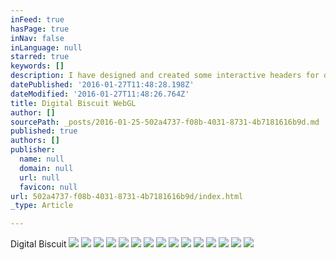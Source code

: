 ```yaml
---
inFeed: true
hasPage: true
inNav: false
inLanguage: null
starred: true
keywords: []
description: I have designed and created some interactive headers for digital biscuits new website using WebGL.
datePublished: '2016-01-27T11:48:28.198Z'
dateModified: '2016-01-27T11:48:26.764Z'
title: Digital Biscuit WebGL
author: []
sourcePath: _posts/2016-01-25-502a4737-f08b-4031-8731-4b7181616b9d.md
published: true
authors: []
publisher:
  name: null
  domain: null
  url: null
  favicon: null
url: 502a4737-f08b-4031-8731-4b7181616b9d/index.html
_type: Article

---
```

Digital Biscuit
![](https://s3-us-west-2.amazonaws.com/the-grid-img/p/26dc7f10fdf13986311a6e4923fd89f1a751d4bb.jpg)
![](https://s3-us-west-2.amazonaws.com/the-grid-img/p/7ab3932b19276ccab450f56f48f57d548869f479.jpg)
![](https://s3-us-west-2.amazonaws.com/the-grid-img/p/2f1a44fe767ccbd3e3fea17abfff91fa6c4ed40f.jpg)
![](https://s3-us-west-2.amazonaws.com/the-grid-img/p/b997fbe74d9d7eec2e01ede3ac8c0348a0bc1a6e.jpg)
![](https://s3-us-west-2.amazonaws.com/the-grid-img/p/2aba08b67c68818b1f89c6cfc3413f028d98b2c4.jpg)
![](https://s3-us-west-2.amazonaws.com/the-grid-img/p/e915c290f7232fb580c8308b76780cc8f1a2c92d.png)
![](https://the-grid-user-content.s3-us-west-2.amazonaws.com/c499be00-3c1f-4874-be5d-411f37c96079.png)
![](https://the-grid-user-content.s3-us-west-2.amazonaws.com/dd468648-04e9-4015-a0dc-7f126800cb05.png)
![](https://the-grid-user-content.s3-us-west-2.amazonaws.com/6e071762-50f0-4bda-a9b5-618c093e64b5.png)
![](https://the-grid-user-content.s3-us-west-2.amazonaws.com/a32ead0a-cc9d-4db3-93fe-80281ccf2df2.png)
![](https://the-grid-user-content.s3-us-west-2.amazonaws.com/b769abb9-c8d9-4b41-be1b-36d9e1c41a6f.png)
![](https://the-grid-user-content.s3-us-west-2.amazonaws.com/675a0657-4180-4d61-8d0d-7c697126e986.png)
![](https://the-grid-user-content.s3-us-west-2.amazonaws.com/44a7e1e5-872f-4c6b-b033-202cf7d576fc.png)
![](https://the-grid-user-content.s3-us-west-2.amazonaws.com/d4713dd5-fedd-4400-bbef-8e50c1551e70.png)
![](https://the-grid-user-content.s3-us-west-2.amazonaws.com/49c9436a-95ca-4a8e-829e-254474097984.png)